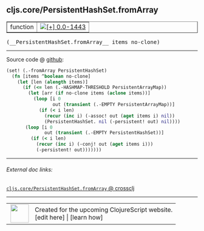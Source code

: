 ## cljs.core/PersistentHashSet.fromArray



 <table border="1">
<tr>
<td>function</td>
<td><a href="https://github.com/cljsinfo/cljs-api-docs/tree/0.0-1443"><img valign="middle" alt="[+] 0.0-1443" title="Added in 0.0-1443" src="https://img.shields.io/badge/+-0.0--1443-lightgrey.svg"></a> </td>
</tr>
</table>


 <samp>
(__PersistentHashSet.fromArray__ items no-clone)<br>
</samp>

---







Source code @ [github](https://github.com/clojure/clojurescript/blob/r2850/src/cljs/cljs/core.cljs#L7432-L7446):

```clj
(set! (.-fromArray PersistentHashSet)
  (fn [items ^boolean no-clone]
    (let [len (alength items)]
      (if (<= len (.-HASHMAP-THRESHOLD PersistentArrayMap))
        (let [arr (if no-clone items (aclone items))]
          (loop [i 0
                 out (transient (.-EMPTY PersistentArrayMap))]
            (if (< i len)
              (recur (inc i) (-assoc! out (aget items i) nil))
              (PersistentHashSet. nil (-persistent! out) nil))))
       (loop [i 0
              out (transient (.-EMPTY PersistentHashSet))]
         (if (< i len)
           (recur (inc i) (-conj! out (aget items i)))
           (-persistent! out)))))))
```

<!--
Repo - tag - source tree - lines:

 <pre>
clojurescript @ r2850
└── src
    └── cljs
        └── cljs
            └── <ins>[core.cljs:7432-7446](https://github.com/clojure/clojurescript/blob/r2850/src/cljs/cljs/core.cljs#L7432-L7446)</ins>
</pre>

-->

---



###### External doc links:

[`cljs.core/PersistentHashSet.fromArray` @ crossclj](http://crossclj.info/fun/cljs.core.cljs/PersistentHashSet.fromArray.html)<br>

---

 <table>
<tr><td>
<img valign="middle" align="right" width="48px" src="http://i.imgur.com/Hi20huC.png">
</td><td>
Created for the upcoming ClojureScript website.<br>
[edit here] | [learn how]
</td></tr></table>

[edit here]:https://github.com/cljsinfo/cljs-api-docs/blob/master/cljsdoc/cljs.core_PersistentHashSetDOTfromArray.cljsdoc
[learn how]:https://github.com/cljsinfo/cljs-api-docs/wiki/cljsdoc-files

<!--

This information was too distracting to show to readers, but I'll leave it
commented here since it is helpful to:

- pretty-print the data used to generate this document
- and show how to retrieve that data



The API data for this symbol:

```clj
{:ns "cljs.core",
 :name "PersistentHashSet.fromArray",
 :signature ["[items no-clone]"],
 :history [["+" "0.0-1443"]],
 :parent-type "PersistentHashSet",
 :type "function",
 :full-name-encode "cljs.core_PersistentHashSetDOTfromArray",
 :source {:code "(set! (.-fromArray PersistentHashSet)\n  (fn [items ^boolean no-clone]\n    (let [len (alength items)]\n      (if (<= len (.-HASHMAP-THRESHOLD PersistentArrayMap))\n        (let [arr (if no-clone items (aclone items))]\n          (loop [i 0\n                 out (transient (.-EMPTY PersistentArrayMap))]\n            (if (< i len)\n              (recur (inc i) (-assoc! out (aget items i) nil))\n              (PersistentHashSet. nil (-persistent! out) nil))))\n       (loop [i 0\n              out (transient (.-EMPTY PersistentHashSet))]\n         (if (< i len)\n           (recur (inc i) (-conj! out (aget items i)))\n           (-persistent! out)))))))",
          :title "Source code",
          :repo "clojurescript",
          :tag "r2850",
          :filename "src/cljs/cljs/core.cljs",
          :lines [7432 7446]},
 :full-name "cljs.core/PersistentHashSet.fromArray"}

```

Retrieve the API data for this symbol:

```clj
;; from Clojure REPL
(require '[clojure.edn :as edn])
(-> (slurp "https://raw.githubusercontent.com/cljsinfo/cljs-api-docs/catalog/cljs-api.edn")
    (edn/read-string)
    (get-in [:symbols "cljs.core/PersistentHashSet.fromArray"]))
```

-->
